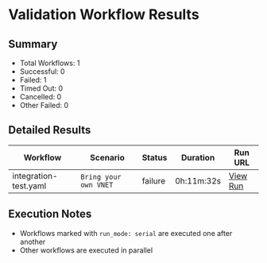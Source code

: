 # Validation Workflow Results

## Summary
- Total Workflows: 1
- Successful: 0
- Failed: 1
- Timed Out: 0
- Cancelled: 0
- Other Failed: 0

## Detailed Results

| Workflow | Scenario | Status | Duration | Run URL |
|----------|----------|---------|-----------|----------|
| integration-test.yaml | `Bring your own VNET` | failure | 0h:11m:32s | [View Run](https://github.com/azure-javaee/azure.websphere-traditional.singleserver/actions/runs/16560630382) |


## Execution Notes
- Workflows marked with `run_mode: serial` are executed one after another
- Other workflows are executed in parallel
